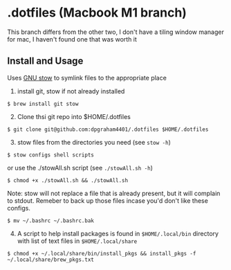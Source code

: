 # .dotfiles (Macbook M1 branch)
This branch differs from the other two, I don't have a tiling window manager for mac, I haven't found one that was worth it

## Install and Usage ##
Uses [GNU stow](https://www.gnu.org/software/stow/) to symlink files to the appropriate place
1. install git, stow if not already installed
```
$ brew install git stow
```
2. Clone thsi git repo into $HOME/.dotfiles
```
$ git clone git@github.com:dpgraham4401/.dotfiles $HOME/.dotfiles
```
3. stow files from the directories you need (see `stow -h`)
```
$ stow configs shell scripts
```
or use the ./stowAll.sh script (see `./stowAll.sh -h`)
```
$ chmod +x ./stowAll.sh && ./stowAll.sh
```
Note: stow will not replace a file that is already present, but it will complain to stdout. Remeber to back up those files incase you'd don't like these configs.
```
$ mv ~/.bashrc ~/.bashrc.bak
```
4. A script to help install packages is found in `$HOME/.local/bin` directory with list of text files in `$HOME/.local/share`
```
$ chmod +x ~/.local/share/bin/install_pkgs && install_pkgs -f ~/.local/share/brew_pkgs.txt
```

